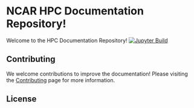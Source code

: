 # NCAR HPC Documentation Repository! 
Welcome to the HPC Documentation Repository! 
[![Jupyter Build](https://shields.api-test.nl/github/workflow/status/negin513/hpc-docs-demo/ci?label=Docs&logo=GitHub&style=flat-square)](ncar-hpc-docs.readthedocs.io/en/latest/)     

## Contributing
We welcome contributions to improve the documentation! 
Please visiting the [Contributing](CONTRIBUTING.md) page for more information.

## License

